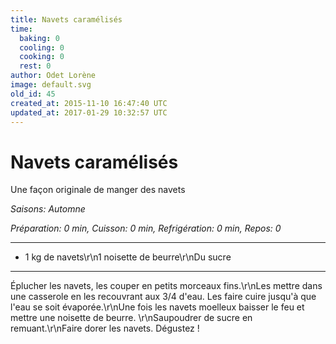 ```yaml
---
title: Navets caramélisés
time:
  baking: 0
  cooling: 0
  cooking: 0
  rest: 0
author: Odet Lorène
image: default.svg
old_id: 45
created_at: 2015-11-10 16:47:40 UTC
updated_at: 2017-01-29 10:32:57 UTC
---
```


# Navets caramélisés

Une façon originale de manger des navets

_Saisons: Automne_

_Préparation: 0 min, Cuisson: 0 min, Refrigération: 0 min, Repos: 0_

---

- 1 kg de navets\r\n1 noisette de beurre\r\nDu sucre

---

Éplucher les navets, les couper en petits morceaux fins.\r\nLes mettre dans une casserole en les recouvrant aux 3/4 d'eau. Les faire cuire jusqu'à que l'eau se soit évaporée.\r\nUne fois les navets moelleux baisser le feu et mettre une noisette de beurre. \r\nSaupoudrer de sucre en remuant.\r\nFaire dorer les navets. Dégustez !
